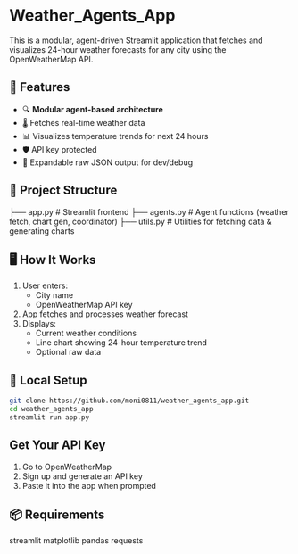 # Weather_Agents_App

This is a modular, agent-driven Streamlit application that fetches and visualizes 24-hour weather forecasts for any city using the OpenWeatherMap API.

## 🚀 Features

- 🔍 **Modular agent-based architecture**
- 🌡️ Fetches real-time weather data
- 📊 Visualizes temperature trends for next 24 hours
- 🛡️ API key protected
- 🧰 Expandable raw JSON output for dev/debug

## 🧱 Project Structure

├── app.py # Streamlit frontend
├── agents.py # Agent functions (weather fetch, chart gen, coordinator)
├── utils.py # Utilities for fetching data & generating charts


## 🖥️ How It Works

1. User enters:
   - City name
   - OpenWeatherMap API key
2. App fetches and processes weather forecast
3. Displays:
   - Current weather conditions
   - Line chart showing 24-hour temperature trend
   - Optional raw data

## 🧪 Local Setup

```bash
git clone https://github.com/moni0811/weather_agents_app.git
cd weather_agents_app
streamlit run app.py
```

## Get Your API Key
1. Go to OpenWeatherMap
2. Sign up and generate an API key
3. Paste it into the app when prompted

## 📦 Requirements
streamlit
matplotlib
pandas
requests




